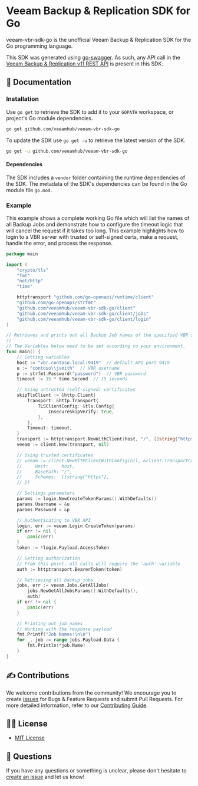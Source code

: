# Veeam Backup & Replication SDK for Go

veeam-vbr-sdk-go is the unofficial Veeam Backup & Replication SDK for the Go programming language.

This SDK was generated using [go-swagger](https://github.com/go-swagger/go-swagger). As such, any API call in the [Veeam Backup & Replication v11 REST API](https://helpcenter.veeam.com/docs/backup/vbr_rest/overview.html?ver=110) is present in this SDK.

## 📗 Documentation

### Installation

Use `go get` to retrieve the SDK to add it to your `GOPATH` workspace, or
project's Go module dependencies.

```bash
go get github.com/veeamhub/veeam-vbr-sdk-go
```

To update the SDK use `go get -u` to retrieve the latest version of the SDK.

```bash
go get -u github.com/veeamhub/veeam-vbr-sdk-go
```

#### Dependencies

The SDK includes a `vendor` folder containing the runtime dependencies of the SDK. The metadata of the SDK's dependencies can be found in the Go module file `go.mod`.

### Example

This example shows a complete working Go file which will list the names of all Backup Jobs and demonstrate how to configure the timeout logic that will cancel the request if it takes too long. This example highlights how to login to a VBR server with trusted or self-signed certs, make a request, handle the error, and process the response.

```go
package main

import (
	"crypto/tls"
	"fmt"
	"net/http"
	"time"

	httptransport "github.com/go-openapi/runtime/client"
	"github.com/go-openapi/strfmt"
	"github.com/veeamhub/veeam-vbr-sdk-go/client"
	"github.com/veeamhub/veeam-vbr-sdk-go/client/jobs"
	"github.com/veeamhub/veeam-vbr-sdk-go/client/login"
)

// Retrieves and prints out all Backup Job names of the specified VBR server.
//
// The Variables below need to be set according to your environment.
func main() {
	// Setting variables
	host := "vbr.contoso.local:9419"  // default API port 9419
	u := "contoso\\jsmith"  // VBR username
	p := strfmt.Password("password")  // VBR password
	timeout := 15 * time.Second  // 15 seconds

	// Using untrusted (self-signed) certificates
	skipTlsClient := &http.Client{
		Transport: &http.Transport{
			TLSClientConfig: &tls.Config{
				InsecureSkipVerify: true,
			},
		},
		Timeout: timeout,
	}
	transport := httptransport.NewWithClient(host, "/", []string{"https"}, skipTlsClient)
	veeam := client.New(transport, nil)

	// Using trusted certificates
	// veeam := client.NewHTTPClientWithConfig(nil, &client.TransportConfig{
	//     Host:     host,
	//     BasePath: "/",
	//     Schemes:  []string{"https"},
	// })

	// Settings parameters
	params := login.NewCreateTokenParams().WithDefaults()
	params.Username = &u
	params.Password = &p

	// Authenticating to VBR API
	login, err := veeam.Login.CreateToken(params)
	if err != nil {
		panic(err)
	}
	token := *login.Payload.AccessToken

	// Setting authorization
	// From this point, all calls will require the 'auth' variable
	auth := httptransport.BearerToken(token)

	// Retrieving all backup jobs
	jobs, err := veeam.Jobs.GetAllJobs(
		jobs.NewGetAllJobsParams().WithDefaults(),
		auth)
	if err != nil {
		panic(err)
	}

	// Printing out job names
	// Working with the response payload
	fmt.Printf("Job Names:\n\n")
	for _, job := range jobs.Payload.Data {
		fmt.Println(*job.Name)
	}
}
```

## ✍ Contributions

We welcome contributions from the community! We encourage you to create [issues](https://github.com/VeeamHub/veeam-vbr-sdk-go/issues/new/choose) for Bugs & Feature Requests and submit Pull Requests. For more detailed information, refer to our [Contributing Guide](CONTRIBUTING.md).

## 🤝🏾 License

* [MIT License](LICENSE)

## 🤔 Questions

If you have any questions or something is unclear, please don't hesitate to [create an issue](https://github.com/VeeamHub/veeam-vbr-sdk-go/issues/new/choose) and let us know!
